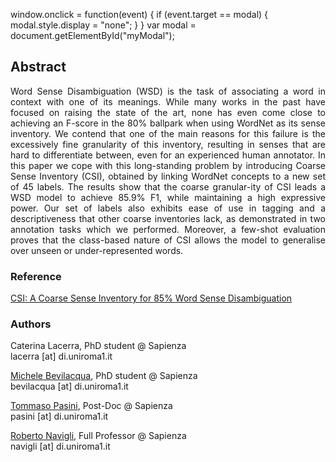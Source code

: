 <style>
.btn{
  border: none;
  background-color: transparent;
}
.btn:active {
  background-color: RoyalBlue;
}
  
 .modal {
  display: none; 
  position: fixed; 
  z-index: 1;
  left: 0;
  top: 0;
  width: 100%; 
  height: 100%; 
  overflow: auto; 
  background-color: rgb(0,0,0); 
  background-color: rgba(0,0,0,0.4);
}
.modal-content {
  background-color: #fefefe;
  margin: 15% auto; 
  padding: 20px;
  border: 1px solid #888;
  width: 80%; 
}
</style>

window.onclick = function(event) {
  if (event.target == modal) {
    modal.style.display = "none";
  }
} 
var modal = document.getElementById("myModal");

<h2>Abstract</h2>
<p style="text-align: justify;">Word Sense Disambiguation (WSD) is the task of associating a word in context with one of its meanings. While many works in the past have focused on raising the state of the art, none has even come close to achieving an F-score in the 80% ballpark when using WordNet as its sense inventory. We contend that one of the main reasons for this failure is the excessively fine granularity of this inventory, resulting in senses that are hard to differentiate between, even for an experienced human annotator. In this paper we cope with this long-standing problem by introducing Coarse Sense Inventory (CSI), obtained by linking WordNet concepts to a new set of 45 labels. The results show that the coarse granular-ity of CSI leads a WSD model to achieve 85.9% F1, while maintaining a high expressive power. Our set of labels also exhibits ease of use in tagging and a descriptiveness that other coarse inventories lack, as demonstrated in two annotation tasks which we performed. Moreover, a few-shot evaluation proves that the class-based nature of CSI allows the model to generalise over unseen or under-represented words.</p>

<div id="myModal" class="modal">
  <!-- Modal content -->
  <div class="modal-content">
    <p>Some text in the Modal..</p>
  </div>
</div>

### Reference <button class="btn"><i class="far fa-bookmark"></i></button>
<a href="https://pasinit.github.io/papers/lacerra_etal_aaai2020.pdf" download target='_blank'>CSI: A Coarse Sense Inventory for 85% Word Sense Disambiguation</a>
### Authors
Caterina Lacerra, PhD student @ Sapienza<br/>
lacerra [at] di.uniroma1.it


[Michele Bevilacqua](https://mbevila.github.io/), PhD student @ Sapienza<br/>
bevilacqua [at] di.uniroma1.it


[Tommaso Pasini](https://pasinit.github.io/), Post-Doc @ Sapienza<br/>
pasini [at] di.uniroma1.it


[Roberto Navigli](http://wwwusers.di.uniroma1.it/~navigli/), Full Professor @ Sapienza<br/>
navigli [at] di.uniroma1.it


